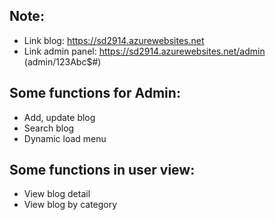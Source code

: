 ## Note:
- Link blog: https://sd2914.azurewebsites.net
- Link admin panel: https://sd2914.azurewebsites.net/admin (admin/123Abc$#)

## Some functions for Admin:
- Add, update blog
- Search blog
- Dynamic load menu

## Some functions in user view:
- View blog detail
- View blog by category
